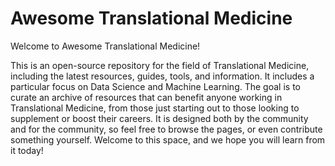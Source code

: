 # Awesome Translational Medicine

Welcome to Awesome Translational Medicine!

This is an open-source repository for the field of Translational Medicine, including the latest resources, guides, tools, and information. It includes a particular focus on Data Science and Machine Learning. The goal is to curate an archive of resources that can benefit anyone working in Translational Medicine, from those just starting out to those looking to supplement or boost their careers. It is designed both by the community and for the community, so feel free to browse the pages, or even contribute something yourself. Welcome to this space, and we hope you will learn from it today!
